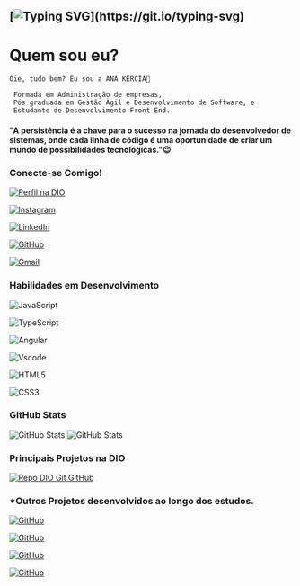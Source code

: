  
 ## [![Typing SVG](https://readme-typing-svg.herokuapp.com?font=Fira+Code&size=18&pause=1000&color=ed1fa9&width=435&align=center&lines=Olá+DEVS!+Sejam+bem-vindos+ao+meu+perfil!+;Prazer%2C+meu+nome+%C3%A9+Ana+Kércia.)](https://git.io/typing-svg)
 
 # Quem sou eu?
    Oie, tudo bem? Eu sou a ANA KÉRCIA🤗
    
     Formada em Administração de empresas,
     Pós graduada em Gestão Àgil e Desenvolvimento de Software, e
     Estudante de Desenvolvimento Front End.
  
#### "A persistência é a chave para o sucesso na jornada do desenvolvedor de sistemas, onde cada linha de código é uma oportunidade de criar um mundo de possibilidades tecnológicas."😉️
### Conecte-se Comigo!

[![Perfil na DIO](https://img.shields.io/badge/perfil%20na%20dio-007ACC?style=for-the-badge&logo=DIO&logoColor=red)](https://www.dio.me/users/anakercia10)

[![Instagram](https://img.shields.io/badge/-Instagram-%23E4405F?style=for-the-badge&logo=instagram&logoColor=white)](https://www.instagram.com/anakercia.balbueno/)

[![LinkedIn](https://img.shields.io/badge/LinkedIn-0077B5?style=for-the-badge&logo=linkedin&logoColor=white)](https://www.linkedin.com/in/anakerciagregorio/)

[![GitHub](https://img.shields.io/badge/GitHub-100000?style=for-the-badge&logo=github&logoColor=white)](https://github.com/Anakercia1)

[![Gmail](https://img.shields.io/badge/Gmail-333333?style=for-the-badge&logo=gmail&logoColor=red)](mailto:anakercia1010@gmail.com)


### Habilidades em Desenvolvimento

![JavaScript](https://img.shields.io/badge/JavaScript-F7DF1E?style=for-the-badge&logo=javascript&logoColor=black)

![TypeScript](https://img.shields.io/badge/TypeScript-007ACC?style=for-the-badge&logo=typescript&logoColor=white)

![Angular](https://img.shields.io/badge/Angular-DD0031?style=for-the-badge&logo=angular&logoColor=white)

![Vscode](https://img.shields.io/badge/Vscode-007ACC?style=for-the-badge&logo=visual-studio-code&logoColor=white)

![HTML5](https://img.shields.io/badge/HTML5-E34F26?style=for-the-badge&logo=html5&logoColor=white)

![CSS3](https://img.shields.io/badge/CSS3-1572B6?style=for-the-badge&logo=css3&logoColor=white)


### GitHub Stats
![GitHub Stats](https://github-readme-stats.vercel.app/api?username=Anakercia1&count_private=true&include_all_commits=true&show_icons=true&theme=neon&hide_border=false&show_owner=true")
![GitHub Stats](https://github-readme-stats.vercel.app/api/top-langs/?username=Anakercia1&theme=neon&hide_border=false&&layout=compact)


### Principais Projetos na DIO
[![Repo DIO Git GitHub](https://github-readme-stats.vercel.app/api/pin/?username=elidianaandrade&repo=dio-lab-open-source&bg_color=000&theme=neon&hide_border=false&&layout=compact)](https://github.com/elidianaandrade/dio-lab-open-source)

### *Outros Projetos desenvolvidos ao longo dos estudos.

[![GitHub](https://github-readme-stats.vercel.app/api/pin/?username=AnaKercia1&repo=Buscante&bg_color=000&theme=neon&hide_border=false&&layout=compact)](https://github.com/AnaKercia1/Buscante)

[![GitHub](https://github-readme-stats.vercel.app/api/pin/?username=AnaKercia1&repo=modelo-pagina-web-vagas-emprego&bg_color=000&theme=neon&hide_border=false&&layout=compact)](https://github.com/AnaKercia1/modelo-pagina-web-vagas-emprego)

[![GitHub](https://github-readme-stats.vercel.app/api/pin/?username=AnaKercia1&repo=Mochila-de-Viagem&bg_color=000&theme=neon&hide_border=false&&layout=compact)](https://github.com/AnaKercia1/Mochila-de-Viagem)

[![GitHub](https://github-readme-stats.vercel.app/api/pin/?username=AnaKercia1&repo=Jogo-NumeroSecreto&bg_color=000&theme=neon&hide_border=false&&layout=compact)](https://github.com/AnaKercia1/Jogo-NumeroSecreto)

